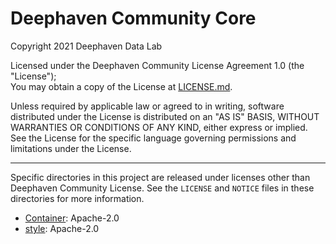 # Deephaven Community Core
Copyright 2021 Deephaven Data Lab

Licensed under the Deephaven Community License Agreement 1.0 (the "License");  
You may obtain a copy of the License at [LICENSE.md](LICENSE.md).

Unless required by applicable law or agreed to in writing, software
distributed under the License is distributed on an "AS IS" BASIS,
WITHOUT WARRANTIES OR CONDITIONS OF ANY KIND, either express or implied.
See the License for the specific language governing permissions and
limitations under the License.

--------------------------------------------------------------------------------

Specific directories in this project are released under licenses other than 
Deephaven Community License.  See the `LICENSE` and `NOTICE` files in 
these directories for more information.

* [Container](Container): Apache-2.0
* [style](style): Apache-2.0
